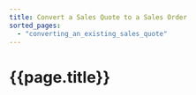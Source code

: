 ```yaml
---
title: Convert a Sales Quote to a Sales Order
sorted_pages:
  - "converting_an_existing_sales_quote"
---
```

# {{page.title}}
